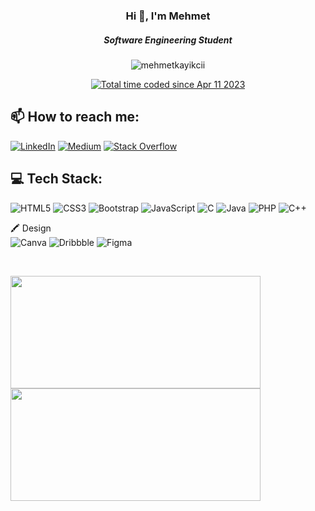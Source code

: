 <h3 align="center">Hi 👋, I'm Mehmet</h3>
<h5 align="center">Software Engineering Student</h5>


<p align="center">
 <img src="https://komarev.com/ghpvc/?username=mehmetkayikcii&label=Profile%20views&color=553a99&style=flat" alt="mehmetkayikcii" />
</p>

<p align="center">
<a href="https://wakatime.com/@40f7ba9d-f8a8-48e9-a4ce-f06b3cdb705c"><img src="https://wakatime.com/badge/user/40f7ba9d-f8a8-48e9-a4ce-f06b3cdb705c.svg" alt="Total time coded since Apr 11 2023" /></a>
</p>




## 📫 How to reach me:

[![LinkedIn](https://img.shields.io/badge/LinkedIn-%230077B5.svg?logo=linkedin&logoColor=white)](https://www.linkedin.com/in/mehmet-kayikci-955b5a239/)
[![Medium](https://img.shields.io/badge/Medium-12100E?logo=medium&logoColor=white)](https://medium.com/@06mehmetkayikci)
[![Stack Overflow](https://img.shields.io/badge/-Stackoverflow-FE7A16?logo=stack-overflow&logoColor=white)](https://stackoverflow.com/users/24836236/mehmet-kayikci)

## 💻 Tech Stack:

![HTML5](https://img.shields.io/badge/html5-%23E34F26.svg?style=for-the-badge&logo=html5&logoColor=white)
![CSS3](https://img.shields.io/badge/css3-%231572B6.svg?style=for-the-badge&logo=css3&logoColor=white)
![Bootstrap](https://img.shields.io/badge/bootstrap-%23563D7C.svg?style=for-the-badge&logo=bootstrap&logoColor=white)
![JavaScript](https://img.shields.io/badge/javascript-%23323330.svg?style=for-the-badge&logo=javascript&logoColor=%23F7DF1E)
![C](https://img.shields.io/badge/c-%2300599C.svg?style=for-the-badge&logo=c&logoColor=white)
![Java](https://img.shields.io/badge/Java-ED8B00?style=for-the-badge&logo=openjdk&logoColor=white)
![PHP](https://img.shields.io/badge/PHP-%23777BB4.svg?style=for-the-badge&logo=php&logoColor=white)
![C++](https://img.shields.io/badge/C%2B%2B-00599C?style=for-the-badge&logo=c%2B%2B&logoColor=white)

🖍 Design
<br/>
![Canva](https://img.shields.io/badge/Canva-%2300C4CC.svg?style=for-the-badge&logo=Canva&logoColor=white)
![Dribbble](https://img.shields.io/badge/Dribbble-EA4C89?style=for-the-badge&logo=dribbble&logoColor=white)
![Figma](https://img.shields.io/badge/figma-%23F24E1E.svg?style=for-the-badge&logo=figma&logoColor=white)

<br/>

<p><a href="https://github.com/mehmetkayikcii">
  <img  height="180em" width="400" src="https://github-readme-stats-eight-theta.vercel.app/api?username=mehmetkayikcii&show_icons=true&theme=transparent&include_all_commits=true&count_private=true"/>
  <img height="180em" width="400" src="https://github-readme-stats-eight-theta.vercel.app/api/top-langs/?username=mehmetkayikcii&layout=compact&langs_count=8&theme=transparent"/>
</a></p>